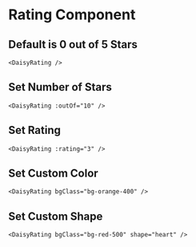 <script setup lang="ts">
import { DaisyRating } from 'daisy-vue'
</script>

# Rating Component

## Default is 0 out of 5 Stars

<DaisyRating/>

```vue
<DaisyRating />
```

## Set Number of Stars

<DaisyRating :outOf="10"/>

```vue
<DaisyRating :outOf="10" />
```

## Set Rating

<DaisyRating :rating="3" />

```vue
<DaisyRating :rating="3" />
```

## Set Custom Color

<DaisyRating bgClass="bg-orange-400" />

```vue
<DaisyRating bgClass="bg-orange-400" />
```

## Set Custom Shape

<DaisyRating bgClass="bg-red-500" shape="heart" />

```vue
<DaisyRating bgClass="bg-red-500" shape="heart" />
```
